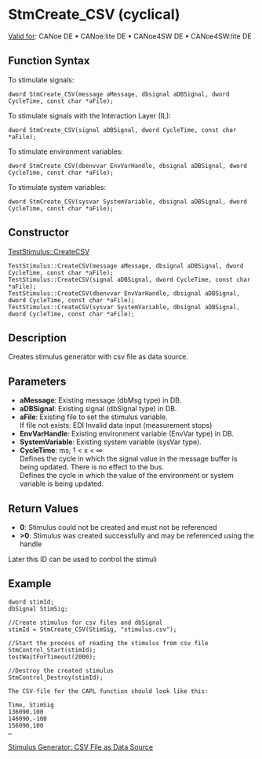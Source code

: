 # StmCreate_CSV (cyclical)

[Valid for](../../../Shared/FeatureAvailability.md): CANoe DE • CANoe:lite DE • CANoe4SW DE • CANoe4SW:lite DE

## Function Syntax

To stimulate signals:

```
dword StmCreate_CSV(message aMessage, dbsignal aDBSignal, dword CycleTime, const char *aFile);
```

To stimulate signals with the Interaction Layer (IL):

```
dword StmCreate_CSV(signal aDBSignal, dword CycleTime, const char *aFile);
```

To stimulate environment variables:

```
dword StmCreate_CSV(dbenvvar EnvVarHandle, dbsignal aDBSignal, dword CycleTime, const char *aFile);
```

To stimulate system variables:

```
dword StmCreate_CSV(sysvar SystemVariable, dbsignal aDBSignal, dword CycleTime, const char *aFile);
```

## Constructor

[TestStimulus::CreateCSV](../../../Shared/CAPL/General/ClassesAndObjects.md)

```
TestStimulus::CreateCSV(message aMessage, dbsignal aDBSignal, dword CycleTime, const char *aFile);
TestStimulus::CreateCSV(signal aDBSignal, dword CycleTime, const char *aFile);
TestStimulus::CreateCSV(dbenvvar EnvVarHandle, dbsignal aDBSignal, dword CycleTime, const char *aFile);
TestStimulus::CreateCSV(sysvar SystemVariable, dbsignal aDBSignal, dword CycleTime, const char *aFile);
```

## Description

Creates stimulus generator with csv file as data source.

## Parameters

- **aMessage**: Existing message (dbMsg type) in DB.
- **aDBSignal**: Existing signal (dbSignal type) in DB.
- **aFile**: Existing file to set the stimulus variable.  
  If file not exists: EDI Invalid data input (measurement stops)
- **EnvVarHandle**: Existing environment variable (EnvVar type) in DB.
- **SystemVariable**: Existing system variable (sysVar type).
- **CycleTime**: ms; 1 \< x \< ∞  
  Defines the cycle in which the signal value in the message buffer is being updated. There is no effect to the bus.  
  Defines the cycle in which the value of the environment or system variable is being updated.

## Return Values

- **0**: Stimulus could not be created and must not be referenced
- **\>0**: Stimulus was created successfully and may be referenced using the handle

Later this ID can be used to control the stimuli

## Example

```plaintext
dword stimId;
dbSignal StimSig;

//Create stimulus for csv files and dbSignal
stimId = StmCreate_CSV(StimSig, "stimulus.csv");

//Start the process of reading the stimulus from csv file
StmControl_Start(stimId);
testWaitForTimeout(2000);

//Destroy the created stimulus
StmControl_Destroy(stimId);

The CSV-file for the CAPL function should look like this:

Time, StimSig
136090,100
146090,-100
156090,100
…
```

[Stimulus Generator: CSV File as Data Source](../CAPLfunctionsTSLStimulusCsvFile.md)
